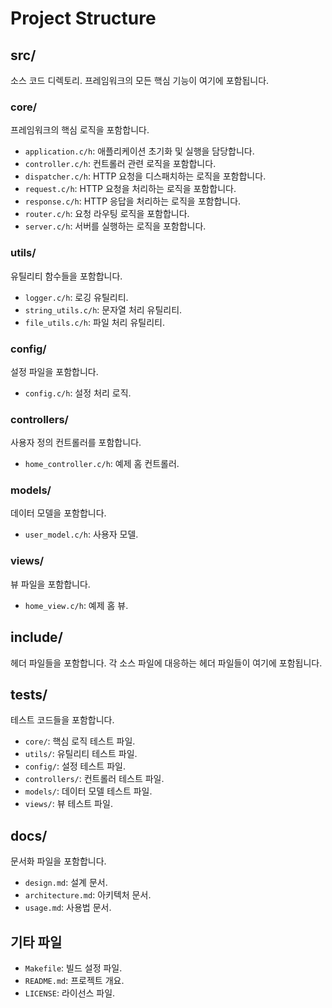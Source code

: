 # Project Structure

## src/
소스 코드 디렉토리. 프레임워크의 모든 핵심 기능이 여기에 포함됩니다.

### core/
프레임워크의 핵심 로직을 포함합니다.
- `application.c/h`: 애플리케이션 초기화 및 실행을 담당합니다.
- `controller.c/h`: 컨트롤러 관련 로직을 포함합니다.
- `dispatcher.c/h`: HTTP 요청을 디스패치하는 로직을 포함합니다.
- `request.c/h`: HTTP 요청을 처리하는 로직을 포함합니다.
- `response.c/h`: HTTP 응답을 처리하는 로직을 포함합니다.
- `router.c/h`: 요청 라우팅 로직을 포함합니다.
- `server.c/h`: 서버를 실행하는 로직을 포함합니다.

### utils/
유틸리티 함수들을 포함합니다.
- `logger.c/h`: 로깅 유틸리티.
- `string_utils.c/h`: 문자열 처리 유틸리티.
- `file_utils.c/h`: 파일 처리 유틸리티.

### config/
설정 파일을 포함합니다.
- `config.c/h`: 설정 처리 로직.

### controllers/
사용자 정의 컨트롤러를 포함합니다.
- `home_controller.c/h`: 예제 홈 컨트롤러.

### models/
데이터 모델을 포함합니다.
- `user_model.c/h`: 사용자 모델.

### views/
뷰 파일을 포함합니다.
- `home_view.c/h`: 예제 홈 뷰.

## include/
헤더 파일들을 포함합니다. 각 소스 파일에 대응하는 헤더 파일들이 여기에 포함됩니다.

## tests/
테스트 코드들을 포함합니다.
- `core/`: 핵심 로직 테스트 파일.
- `utils/`: 유틸리티 테스트 파일.
- `config/`: 설정 테스트 파일.
- `controllers/`: 컨트롤러 테스트 파일.
- `models/`: 데이터 모델 테스트 파일.
- `views/`: 뷰 테스트 파일.

## docs/
문서화 파일을 포함합니다.
- `design.md`: 설계 문서.
- `architecture.md`: 아키텍처 문서.
- `usage.md`: 사용법 문서.

## 기타 파일
- `Makefile`: 빌드 설정 파일.
- `README.md`: 프로젝트 개요.
- `LICENSE`: 라이선스 파일.
